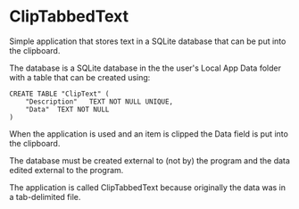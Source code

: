 # ClipTabbedText
Simple application that stores text in a SQLite database that can be put into the clipboard.

The database is a SQLite database in the the user's Local App Data folder with a table that can be created using:

```
CREATE TABLE "ClipText" (
	"Description"	TEXT NOT NULL UNIQUE,
	"Data"	TEXT NOT NULL
)
```

When the application is used and an item is clipped the Data field is put into the clipboard.

The database must be created external to (not by) the program and the data edited external to the program.

The application is called ClipTabbedText because originally the data was in a tab-delimited file.
